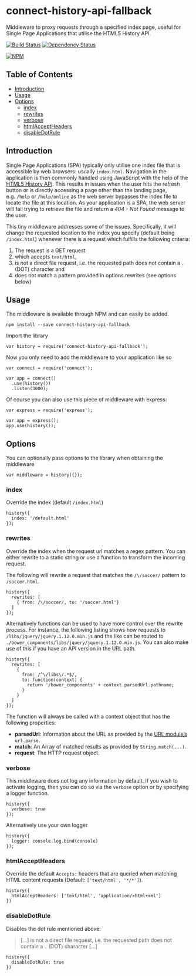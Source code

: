 connect-history-api-fallback
============================

Middleware to proxy requests through a specified index page, useful for Single Page Applications that utilise the HTML5 History API.

[![Build Status](https://travis-ci.org/bripkens/connect-history-api-fallback.svg?branch=master)](https://travis-ci.org/bripkens/connect-history-api-fallback) [![Dependency Status](https://david-dm.org/bripkens/connect-history-api-fallback/master.svg)](https://david-dm.org/bripkens/connect-history-api-fallback/master)

[![NPM](https://nodei.co/npm/connect-history-api-fallback.png?downloads=true&downloadRank=true)](https://nodei.co/npm/connect-history-api-fallback/)

Table of Contents
-----------------

-   [Introduction](#introduction)
-   [Usage](#usage)
-   [Options](#options)
    -   [index](#index)
    -   [rewrites](#rewrites)
    -   [verbose](#verbose)
    -   [htmlAcceptHeaders](#htmlacceptheaders)
    -   [disableDotRule](#disabledotrule)

Introduction
------------

Single Page Applications (SPA) typically only utilise one index file that is accessible by web browsers: usually `index.html`. Navigation in the application is then commonly handled using JavaScript with the help of the [HTML5 History API](http://www.w3.org/html/wg/drafts/html/master/single-page.html#the-history-interface). This results in issues when the user hits the refresh button or is directly accessing a page other than the landing page, e.g. `/help` or `/help/online` as the web server bypasses the index file to locate the file at this location. As your application is a SPA, the web server will fail trying to retrieve the file and return a *404 - Not Found* message to the user.

This tiny middleware addresses some of the issues. Specifically, it will change the requested location to the index you specify (default being `/index.html`) whenever there is a request which fulfills the following criteria:

1.  The request is a GET request
2.  which accepts `text/html`,
3.  is not a direct file request, i.e. the requested path does not contain a `.` (DOT) character and
4.  does not match a pattern provided in options.rewrites (see options below)

Usage
-----

The middleware is available through NPM and can easily be added.

    npm install --save connect-history-api-fallback

Import the library

    var history = require('connect-history-api-fallback');

Now you only need to add the middleware to your application like so

    var connect = require('connect');

    var app = connect()
      .use(history())
      .listen(3000);

Of course you can also use this piece of middleware with express:

    var express = require('express');

    var app = express();
    app.use(history());

Options
-------

You can optionally pass options to the library when obtaining the middleware

    var middleware = history({});

### index

Override the index (default `/index.html`)

    history({
      index: '/default.html'
    });

### rewrites

Override the index when the request url matches a regex pattern. You can either rewrite to a static string or use a function to transform the incoming request.

The following will rewrite a request that matches the `/\/soccer/` pattern to `/soccer.html`.

    history({
      rewrites: [
        { from: /\/soccer/, to: '/soccer.html'}
      ]
    });

Alternatively functions can be used to have more control over the rewrite process. For instance, the following listing shows how requests to `/libs/jquery/jquery.1.12.0.min.js` and the like can be routed to `./bower_components/libs/jquery/jquery.1.12.0.min.js`. You can also make use of this if you have an API version in the URL path.

    history({
      rewrites: [
        {
          from: /^\/libs\/.*$/,
          to: function(context) {
            return '/bower_components' + context.parsedUrl.pathname;
          }
        }
      ]
    });

The function will always be called with a context object that has the following properties:

-   **parsedUrl**: Information about the URL as provided by the [URL module’s](https://nodejs.org/api/url.html#url_url_parse_urlstr_parsequerystring_slashesdenotehost) `url.parse`.
-   **match**: An Array of matched results as provided by `String.match(...)`.
-   **request**: The HTTP request object.

### verbose

This middleware does not log any information by default. If you wish to activate logging, then you can do so via the `verbose` option or by specifying a logger function.

    history({
      verbose: true
    });

Alternatively use your own logger

    history({
      logger: console.log.bind(console)
    });

### htmlAcceptHeaders

Override the default `Accepts:` headers that are queried when matching HTML content requests (Default: `['text/html', '*/*']`).

    history({
      htmlAcceptHeaders: ['text/html', 'application/xhtml+xml']
    })

### disableDotRule

Disables the dot rule mentioned above:

> \[…\] is not a direct file request, i.e. the requested path does not contain a `.` (DOT) character \[…\]

    history({
      disableDotRule: true
    })
